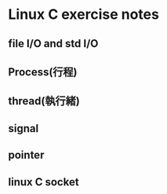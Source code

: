 # Linux C exercise notes

## file I/O  and  std I/O

## Process(行程)

## thread(執行緒)

## signal

## pointer

## linux C socket
